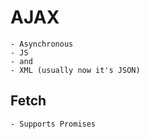 # AJAX
    - Asynchronous
    - JS
    - and
    - XML (usually now it's JSON)

## Fetch
    - Supports Promises